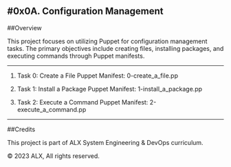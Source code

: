 
#0x0A. Configuration Management
---
##Overview

This project focuses on utilizing Puppet for configuration management tasks. 
The primary objectives include creating files, installing packages, and executing commands through Puppet manifests.

***
1. Task 0: Create a File
Puppet Manifest: 0-create_a_file.pp

2. Task 1: Install a Package
Puppet Manifest: 1-install_a_package.pp

3. Task 2: Execute a Command
Puppet Manifest: 2-execute_a_command.pp

***
##Credits

This project is part of ALX System Engineering & DevOps curriculum.

© 2023 ALX, All rights reserved.
